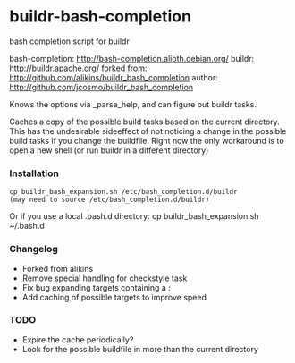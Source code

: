 buildr-bash-completion
======================

bash completion script for buildr

bash-completion: http://bash-completion.alioth.debian.org/
buildr: http://buildr.apache.org/
forked from: http://github.com/alikins/buildr_bash_completion
author: http://github.com/jcosmo/buildr_bash_completion

Knows the options via _parse_help, and can figure out buildr tasks.

Caches a copy of the possible build tasks based on the current directory.
This has the undesirable sideeffect of not noticing a change in the possible build tasks if you change the buildfile.  Right now the only workaround is to open a new shell (or run buildr in a different directory)

### Installation

    cp buildr_bash_expansion.sh /etc/bash_completion.d/buildr
    (may need to source /etc/bash_completion.d/buildr)

Or if you use a local .bash.d directory:
    cp buildr_bash_expansion.sh ~/.bash.d

### Changelog

* Forked from alikins
* Remove special handling for checkstyle task
* Fix bug expanding targets containing a :
* Add caching of possible targets to improve speed

### TODO

* Expire the cache periodically?
* Look for the possible buildfile in more than the current directory

